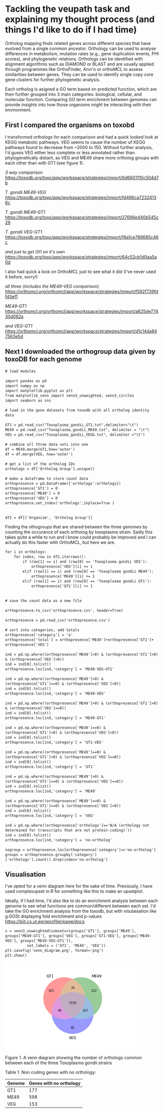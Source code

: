 # Tackling the veupath task and explaining my thought process (and things I'd like to do if I had time)

Ortholog mapping finds related genes across different species that have evolved from a single common ancestor. Orthology can be used to analyse differences in metabolism, mutation rates (e.g., gene duplication events, PHI scores), and phylogenetic relations. Orthologs can be identified with alignment algorithms such as DIAMOND or BLAST and are usually applied through programmes like OrthoFinder, Anvi'o or orthoMCL to assess similarities between genes. They can be used to identify single copy core gene clusters for further phylogenetic analysis.

Each ortholog is asigned a GO term based on predicted function, which are then further grouped into 3 main categories: biological, cellular, and molecular function.
Comparing GO term enrichment between genomes can provide insights into how those organisms might be interacting with their environment.

## First I compared the organisms on toxobd
I transformed orthologs for each comparison and had a quick looked look at KEGG metabolic pathways. VEG seems to cause the number of KEGG pathways found to decrease from ~2000 to 150. Without further analysis, I'd guess VEG either less complete or less annotated rather than phylogenetically distant, as VEG and ME49 share more ortholog groups with each other than with GT1 (see figure 1).

*3 way comparison*
https://toxodb.org/toxo/app/workspace/strategies/import/6d6601110c504d7b

*T. gondii ME49-VEG*
https://toxodb.org/toxo/app/workspace/strategies/import/fd466ca72324136c

*T. gondii ME49-GT1*
https://toxodb.org/toxo/app/workspace/strategies/import/27696e440b545c29

*T. gondii VEG-GT1*
https://toxodb.org/toxo/app/workspace/strategies/import/f8a1ce788685c46c

*and just to get Gt1 on it's own*
https://toxodb.org/toxo/app/workspace/strategies/import/64c52cb1d0aa5a0d


I also had quick a look on OrthoMCL just to see what it did (I've never used it before, sorry!)

*all three (includes the ME49-VEG comparison)*
https://orthomcl.org/orthomcl/app/workspace/strategies/import/f592f739fdfd3ef1

*ME49-GT1*
https://orthomcl.org/orthomcl/app/workspace/strategies/import/a625de77430d062a

*and VEG-GT1*
https://orthomcl.org/orthomcl/app/workspace/strategies/import/d1c14da847563e5d


## Next I downloaded the orthogroup data given by toxoDB for each genome

```
# load modules

import pandas as pd
import numpy as np
import matplotlib.pyplot as plt
from matplotlib_venn import venn3_unweighted, venn3_circles
import seaborn as sns

# load in the gene datasets from toxodb with all ortholog identity data

GT1 = pd.read_csv("Toxoplasma_gondii_GT1.txt",delimiter="\t")
ME49 = pd.read_csv("Toxoplasma_gondii_ME49.txt", delimiter = "\t")
VEG = pd.read_csv("Toxoplasma_gondii_VEGG.txt", delimiter ="\t")

# combine all three data sets into one
df = ME49.merge(GT1,how='outer')
df = df.merge(VEG, how='outer')

# get a list of the ortholog IDs
orthologs = df['Ortholog Group'].unique()

# make a dataframe to store count data
orthopresence = pd.DataFrame({'orthologs':orthologs})
orthopresence['GT1'] = 0
orthopresence['ME49'] = 0
orthopresence['VEG'] = 0
orthopresence.set_index('orthologs',inplace=True )


df2 = df[['Organism', 'Ortholog Group']]
```
Finding the othogroups that are shared between the three genomes by counting the occurance of each ortholog by toxoplasma strain.
Sadly this takes quite a while to run and I know could probably be improved and I can actually do this faster with OrthoMCL, but here we are.

```
for i in orthologs:
    for index, row in df2.iterrows():
        if (row[1] == i) and (row[0] == 'Toxoplasma gondii VEG'):
            orthopresence['VEG'][i] += 1
        elif (row[1] == i) and (row[0] == 'Toxoplasma gondii ME49'):
            orthopresence['ME49'][i] += 1
        elif (row[1] == i) and (row[0] == 'Toxoplasma gondii GT1'):
            orthopresence['GT1'][i] += 1


# save the count data as a new file        

orthopresence.to_csv('orthopresence.csv', header=True)

orthopresence = pd.read_csv('orthopresence.csv')

# sort into categories, add totals
orthopresence['category'] = 'a'
orthopresence['total'] = orthopresence['ME49']+orthopresence['GT1']+ orthopresence['VEG']

ind = pd.np.where((orthopresence['ME49']>0) & (orthopresence['GT1']>0) & (orthopresence['VEG']>0))
ind = ind[0].tolist()
orthopresence.loc[ind,'category'] = 'ME49-VEG-GT1'

ind = pd.np.where((orthopresence['ME49']>0) & (orthopresence['GT1']==0) & (orthopresence['VEG']>0))
ind = ind[0].tolist()
orthopresence.loc[ind,'category'] = 'ME49-VEG'

ind = pd.np.where((orthopresence['ME49']>0) & (orthopresence['GT1']>0) & (orthopresence['VEG']==0))
ind = ind[0].tolist()
orthopresence.loc[ind,'category'] = 'ME49-GT1'

ind = pd.np.where((orthopresence['ME49']==0) & (orthopresence['GT1']>0) & (orthopresence['VEG']>0))
ind = ind[0].tolist()
orthopresence.loc[ind,'category'] = 'GT1-VEG'

ind = pd.np.where((orthopresence['ME49']==0) & (orthopresence['GT1']>0) & (orthopresence['VEG']==0))
ind = ind[0].tolist()
orthopresence.loc[ind,'category'] = 'GT1'

ind = pd.np.where((orthopresence['ME49']>0) & (orthopresence['GT1']==0) & (orthopresence['VEG']==0))
ind = ind[0].tolist()
orthopresence.loc[ind,'category'] = 'ME49'

ind = pd.np.where((orthopresence['ME49']==0) & (orthopresence['GT1']==0) & (orthopresence['VEG']>0))
ind = ind[0].tolist()
orthopresence.loc[ind,'category'] = 'VEG'

ind = pd.np.where((orthopresence['orthologs']=='N/A (orthology not determined for transcripts that are not protein-coding)'))
ind = ind[0].tolist()
orthopresence.loc[ind,'category'] = 'no-ortholog'

nogroup = orthopresence.loc[orthopresence['category']=='no-ortholog']
groups = orthopresence.groupby('category')['orthologs'].count().drop(index='no-ortholog')

```

## Visualisation
I've opted for a venn diagram here for the sake of time.
Previously, I have used complexupset in R for something like this to make an upsetplot.

Ideally, if I had time,  I'd also like to do an enrichment analysis between each genome to see what functions are common/different between each set.
I'd take the GO enrichment analysis from the toxodb, but with visulaisation like g:GOSt displaying fold enrichment and p-values https://biit.cs.ut.ee/gprofiler/page/docs

```
v = venn3_unweighted(subsets=(groups['GT1'], groups['ME49'], groups['ME49-GT1'], groups['VEG'], groups['GT1-VEG'], groups['ME49-VEG'], groups['ME49-VEG-GT1']), 
          set_labels = ('GT1', 'ME49', 'VEG'))
plt.savefig('venn_diagram.png', format='png')
plt.show()

```
![Venn diagram](https://github.com/VibrantStarling/test-space/blob/main/venn_diagram.png)

Figure 1. A venn diagram showing the number of orthologs common between each of the three Toxoplasma gondii strains

Table 1. Non coding genes with no orthology: 

| Genome        | Genes with no orthology
| ------------- |-------------| 
| GT1      | 177 |
| ME49      | 598      |  
| VEG | 153      |   
               


